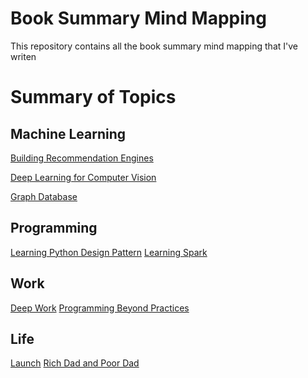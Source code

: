 # Book Summary Mind Mapping
This repository contains all the book summary mind mapping that I've writen

# Summary of Topics
<!-- | Topics                                      | -->
<!-- | ------------------------------------------- | -->
<!-- | <kbd>ML</kbd> Machine Learning   | -->
<!-- | <kbd>CLS</kbd>  Classification              |
| <kbd>OD</kbd>  Object Detection             |
| <kbd>InsSeg</kbd>, <kbd>SemSeg</kbd>, <kbd>PanSeg</kbd>  Segmentation |
| <kbd>Video</kbd> Video understanding |
| <kbd>MI</kbd>  Medical Imaging |
| <kbd>NIPS</kbd>, <kbd>CVPR</kbd>, <kbd>ICCV</kbd>, <kbd>ECCV</kbd> Conferences |
| <kbd>Mono3DOD</kbd> Monocular 3D Object Detection |
| <kbd>MonoDepEst</kbd> Monocular Depth Estimation | -->
## Machine Learning
[Building Recommendation Engines]()

[Deep Learning for Computer Vision]()

[Graph Database]()

## Programming
[Learning Python Design Pattern](.pdf_file/)
[Learning Spark]()

## Work
[Deep Work]()
[Programming Beyond Practices]()

## Life
[Launch]()
[Rich Dad and Poor Dad]()
